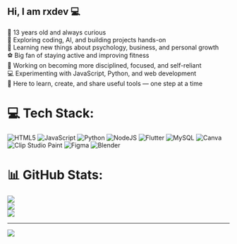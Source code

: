 ## Hi, I am rxdev 💻

👋 13 years old and always curious <br/>
🧠 Exploring coding, AI, and building projects hands-on <br/>
📖 Learning new things about psychology, business, and personal growth <br/>
⚽ Big fan of staying active and improving fitness <br/>
🚀 Working on becoming more disciplined, focused, and self-reliant <br/>
💻 Experimenting with JavaScript, Python, and web development <br/>
🎯 Here to learn, create, and share useful tools — one step at a time <br/>


# 💻 Tech Stack:
![HTML5](https://img.shields.io/badge/html5-%23E34F26.svg?style=flat&logo=html5&logoColor=white) ![JavaScript](https://img.shields.io/badge/javascript-%23323330.svg?style=flat&logo=javascript&logoColor=%23F7DF1E) ![Python](https://img.shields.io/badge/python-3670A0?style=flat&logo=python&logoColor=ffdd54) ![NodeJS](https://img.shields.io/badge/node.js-6DA55F?style=flat&logo=node.js&logoColor=white) ![Flutter](https://img.shields.io/badge/Flutter-%2302569B.svg?style=flat&logo=Flutter&logoColor=white) ![MySQL](https://img.shields.io/badge/mysql-4479A1.svg?style=flat&logo=mysql&logoColor=white) ![Canva](https://img.shields.io/badge/Canva-%2300C4CC.svg?style=flat&logo=Canva&logoColor=white) ![Clip Studio Paint](https://img.shields.io/badge/ClipStudioPaint-%23CFD3D3.svg?style=flat&logo=ClipStudioPaint&logoColor=white) ![Figma](https://img.shields.io/badge/figma-%23F24E1E.svg?style=flat&logo=figma&logoColor=white) ![Blender](https://img.shields.io/badge/blender-%23F5792A.svg?style=flat&logo=blender&logoColor=white)
# 📊 GitHub Stats:
![](https://github-readme-stats.vercel.app/api?username=rxdev0&theme=dark&hide_border=false&include_all_commits=false&count_private=false)<br/>
![](https://nirzak-streak-stats.vercel.app/?user=rxdev0&theme=dark&hide_border=false)<br/>
![](https://github-readme-stats.vercel.app/api/top-langs/?username=rxdev0&theme=dark&hide_border=false&include_all_commits=false&count_private=false&layout=compact)

---
[![](https://visitcount.itsvg.in/api?id=rxdev0&icon=0&color=0)](https://visitcount.itsvg.in)

<!-- Proudly created with GPRM ( https://gprm.itsvg.in ) -->
